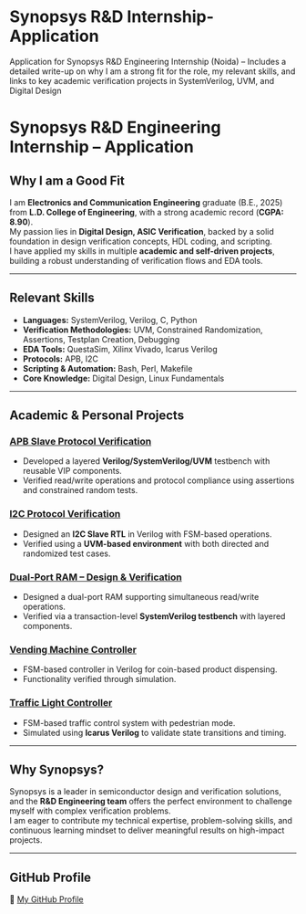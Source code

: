 # Synopsys R&D Internship-Application
Application for Synopsys R&amp;D Engineering Internship (Noida) – Includes a detailed write-up on why I am a strong fit for the role, my relevant skills, and links to key academic verification projects in SystemVerilog, UVM, and Digital Design


# Synopsys R&D Engineering Internship – Application

## Why I am a Good Fit
I am **Electronics and Communication Engineering** graduate (B.E., 2025) from **L.D. College of Engineering**, with a strong academic record (**CGPA: 8.90**).  
My passion lies in **Digital Design, ASIC Verification**, backed by a solid foundation in design verification concepts, HDL coding, and scripting.  
I have applied my skills in multiple **academic and self-driven projects**, building a robust understanding of verification flows and EDA tools.

---

## Relevant Skills
- **Languages:** SystemVerilog, Verilog, C, Python  
- **Verification Methodologies:** UVM, Constrained Randomization, Assertions, Testplan Creation, Debugging  
- **EDA Tools:** QuestaSim, Xilinx Vivado, Icarus Verilog  
- **Protocols:** APB, I2C  
- **Scripting & Automation:** Bash, Perl, Makefile  
- **Core Knowledge:** Digital Design, Linux Fundamentals  

---

## Academic & Personal Projects
### [APB Slave Protocol Verification](https://github.com/dhirajRbcn/APB-PROTOCOL.git)
- Developed a layered **Verilog/SystemVerilog/UVM** testbench with reusable VIP components.  
- Verified read/write operations and protocol compliance using assertions and constrained random tests.  

### [I2C Protocol Verification](https://github.com/dhirajRbcn/I2C-PROTOCOL.git)
- Designed an **I2C Slave RTL** in Verilog with FSM-based operations.  
- Verified using a **UVM-based environment** with both directed and randomized test cases.  

### [Dual-Port RAM – Design & Verification](https://github.com/dhirajRbcn?tab=repositories)
- Designed a dual-port RAM supporting simultaneous read/write operations.  
- Verified via a transaction-level **SystemVerilog testbench** with layered components.  

### [Vending Machine Controller](https://github.com/dhirajRbcn/Vending-Machine-.git)
- FSM-based controller in Verilog for coin-based product dispensing.  
- Functionality verified through simulation.  

### [Traffic Light Controller](https://github.com/dhirajRbcn/Traffic-Controller.git)
- FSM-based traffic control system with pedestrian mode.  
- Simulated using **Icarus Verilog** to validate state transitions and timing.  

---

## Why Synopsys?
Synopsys is a leader in semiconductor design and verification solutions, and the **R&D Engineering team** offers the perfect environment to challenge myself with complex verification problems.  
I am eager to contribute my technical expertise, problem-solving skills, and continuous learning mindset to deliver meaningful results on high-impact projects.

---

## GitHub Profile
🔗 [My GitHub Profile](https://github.com/dhirajRbcn)
